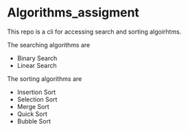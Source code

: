 # Algorithms_assigment

This repo is a cli for accessing search and sorting algoirhtms. 

The searching algorithms are 
* Binary Search
* Linear Search

The sorting algorithms are 
* Insertion Sort
* Selection Sort
* Merge Sort
* Quick Sort
* Bubble Sort

